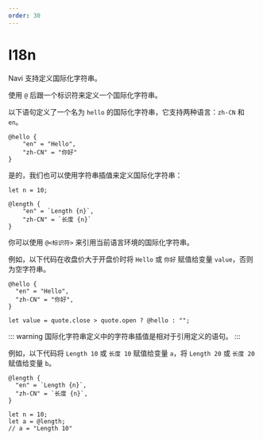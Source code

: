 ```yaml
---
order: 30
---
```


# I18n

Navi 支持定义国际化字符串。

使用 `@` 后跟一个标识符来定义一个国际化字符串。

以下语句定义了一个名为 `hello` 的国际化字符串，它支持两种语言：`zh-CN` 和 `en`。

```nvs
@hello {
    "en" = "Hello",
    "zh-CN" = "你好"
}
```

是的，我们也可以使用字符串插值来定义国际化字符串：

```nvs
let n = 10;

@length {
    "en" = `Length {n}`,
    "zh-CN" = `长度 {n}`
}
```

你可以使用 `@<标识符>` 来引用当前语言环境的国际化字符串。

例如，以下代码在收盘价大于开盘价时将 `Hello` 或 `你好` 赋值给变量 `value`，否则为空字符串。

```nvs
@hello {
  "en" = "Hello",
  "zh-CN" = "你好",
}

let value = quote.close > quote.open ? @hello : "";
```

::: warning
国际化字符串定义中的字符串插值是相对于引用定义的语句。
:::

例如，以下代码将 `Length 10` 或 `长度 10` 赋值给变量 `a`，将 `Length 20` 或 `长度 20` 赋值给变量 `b`。

```nvs
@length {
  "en" = `Length {n}`,
  "zh-CN" = `长度 {n}`,
}

let n = 10;
let a = @length;
// a = "Length 10"
```
